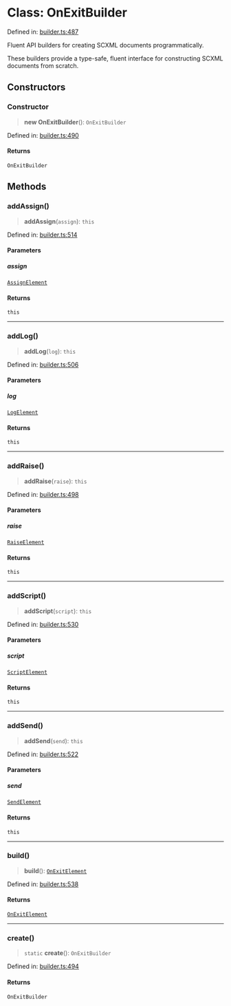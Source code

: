 # Class: OnExitBuilder

Defined in: [builder.ts:487](https://github.com/caweinshenker/scxml-js/blob/7dd2f3af253aee1431983d9212ae959f7d7083ba/src/builder.ts#L487)

Fluent API builders for creating SCXML documents programmatically.

These builders provide a type-safe, fluent interface for constructing
SCXML documents from scratch.

## Constructors

### Constructor

> **new OnExitBuilder**(): `OnExitBuilder`

Defined in: [builder.ts:490](https://github.com/caweinshenker/scxml-js/blob/7dd2f3af253aee1431983d9212ae959f7d7083ba/src/builder.ts#L490)

#### Returns

`OnExitBuilder`

## Methods

### addAssign()

> **addAssign**(`assign`): `this`

Defined in: [builder.ts:514](https://github.com/caweinshenker/scxml-js/blob/7dd2f3af253aee1431983d9212ae959f7d7083ba/src/builder.ts#L514)

#### Parameters

##### assign

[`AssignElement`](../interfaces/AssignElement.md)

#### Returns

`this`

***

### addLog()

> **addLog**(`log`): `this`

Defined in: [builder.ts:506](https://github.com/caweinshenker/scxml-js/blob/7dd2f3af253aee1431983d9212ae959f7d7083ba/src/builder.ts#L506)

#### Parameters

##### log

[`LogElement`](../interfaces/LogElement.md)

#### Returns

`this`

***

### addRaise()

> **addRaise**(`raise`): `this`

Defined in: [builder.ts:498](https://github.com/caweinshenker/scxml-js/blob/7dd2f3af253aee1431983d9212ae959f7d7083ba/src/builder.ts#L498)

#### Parameters

##### raise

[`RaiseElement`](../interfaces/RaiseElement.md)

#### Returns

`this`

***

### addScript()

> **addScript**(`script`): `this`

Defined in: [builder.ts:530](https://github.com/caweinshenker/scxml-js/blob/7dd2f3af253aee1431983d9212ae959f7d7083ba/src/builder.ts#L530)

#### Parameters

##### script

[`ScriptElement`](../interfaces/ScriptElement.md)

#### Returns

`this`

***

### addSend()

> **addSend**(`send`): `this`

Defined in: [builder.ts:522](https://github.com/caweinshenker/scxml-js/blob/7dd2f3af253aee1431983d9212ae959f7d7083ba/src/builder.ts#L522)

#### Parameters

##### send

[`SendElement`](../interfaces/SendElement.md)

#### Returns

`this`

***

### build()

> **build**(): [`OnExitElement`](../interfaces/OnExitElement.md)

Defined in: [builder.ts:538](https://github.com/caweinshenker/scxml-js/blob/7dd2f3af253aee1431983d9212ae959f7d7083ba/src/builder.ts#L538)

#### Returns

[`OnExitElement`](../interfaces/OnExitElement.md)

***

### create()

> `static` **create**(): `OnExitBuilder`

Defined in: [builder.ts:494](https://github.com/caweinshenker/scxml-js/blob/7dd2f3af253aee1431983d9212ae959f7d7083ba/src/builder.ts#L494)

#### Returns

`OnExitBuilder`
